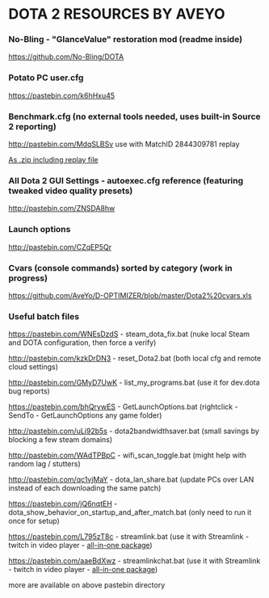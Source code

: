 # DOTA 2 RESOURCES BY AVEYO

### No-Bling - "GlanceValue" restoration mod (readme inside)
https://github.com/No-Bling/DOTA

### Potato PC user.cfg
https://pastebin.com/k6hHxu45

### Benchmark.cfg (no external tools needed, uses built-in Source 2 reporting)
http://pastebin.com/MdqSLBSv use with MatchID 2844309781 replay

[As .zip including replay file](https://github.com/AveYo/D-OPTIMIZER/releases/download/3.0/Dota_2_benchmark.zip)

### All Dota 2 GUI Settings - autoexec.cfg reference (featuring tweaked video quality presets)
http://pastebin.com/ZNSDA8hw

### Launch options
http://pastebin.com/CZqEP5Qr

### Cvars (console commands) sorted by category (work in progress)
https://github.com/AveYo/D-OPTIMIZER/blob/master/Dota2%20cvars.xls

### Useful batch files

https://pastebin.com/WNEsDzdS - steam_dota_fix.bat (nuke local Steam and DOTA configuration, then force a verify)

http://pastebin.com/kzkDrDN3 - reset_Dota2.bat (both local cfg and remote cloud settings)

http://pastebin.com/GMyD7UwK - list_my_programs.bat (use it for dev.dota bug reports)

https://pastebin.com/bhQrywES - GetLaunchOptions.bat (rightclick - SendTo - GetLaunchOptions any game folder)

http://pastebin.com/uLi92b5s - dota2bandwidthsaver.bat (small savings by blocking a few steam domains)

http://pastebin.com/WAdTPBpC - wifi_scan_toggle.bat (might help with random lag / stutters)

http://pastebin.com/qc1vjMaY - dota_lan_share.bat (update PCs over LAN instead of each downloading the same patch)

https://pastebin.com/jQ6nqtEH - dota_show_behavior_on_startup_and_after_match.bat (only need to run it once for setup)

https://pastebin.com/L795zT8c - streamlink.bat (use it with Streamlink - twitch in video player - [all-in-one package](https://github.com/AveYo/Streamlink-all-in-one/releases))

https://pastebin.com/aaeBdXwz - streamlinkchat.bat (use it with Streamlink - twitch in video player - [all-in-one package](https://github.com/AveYo/Streamlink-all-in-one/releases))

more are available on above pastebin directory
